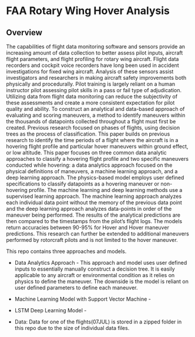 # FAA Rotary Wing Hover Analysis
## Overview

The capabilities of flight data monitoring software and sensors provide an increasing amount of data collection to better assess pilot inputs, aircraft flight parameters, and flight profiling for rotary wing aircraft. Flight data recorders and cockpit voice recorders have long been used in accident investigations for fixed wing aircraft. Analysis of these sensors assist investigators and researchers in making aircraft safety improvements both physically and procedurally. Pilot training is largely reliant on a human instructor pilot assessing pilot skills in a pass or fail type of adjudication. Utilizing data from flight data monitoring can reduce the subjectivity of these assessments and create a more consistent expectation for pilot quality and ability. To construct an analytical and data-based approach of evaluating and scoring maneuvers, a method to identify maneuvers within the thousands of datapoints collected throughout a flight must first be created. Previous research focused on phases of flights, using decision trees as the process of classification. This paper builds on previous research to identify the time periods of a flight where the aircraft is in a hovering flight profile and particular hover maneuvers within ground effect, or low altitude. This paper focuses on three common data analytic approaches to classify a hovering flight profile and two specific maneuvers conducted while hovering: a data analytics approach focused on the physical definitions of maneuvers, a machine learning approach, and a deep learning approach. The physics-based model employs user defined specifications to classify datapoints as a hovering maneuver or non-hovering profile. The machine learning and deep learning methods use a supervised learning approach. The machine learning approach analyzes each individual data point without the memory of the previous data point and the deep learning approach analyzes data-points in order of the maneuver being performed. The results of the analytical predictions are then compared to the timestamps from the pilot’s flight logs. The models return accuracies between 90-95% for Hover and Hover maneuver predictions. This research can further be extended to additional maneuvers performed by rotorcraft pilots and is not limited to the hover maneuver. 

This repo contains three approaches and models. 

- Data Analytics Approach - This approach and model uses user defined inputs to essentially manually construct a decision tree. It is easily applicable to any aircraft or environmental condition as it relies on physics to define the maneuver. The downside is the model is reliant on user defined parameters to define each maneuver. 

- Machine Learning Model with Support Vector Machine - 

- LSTM Deep Learning Model - 

- Data: Data for one of the flights(07JUL) is stored in a zipped folder in this repo due to the size of individual data files. 
